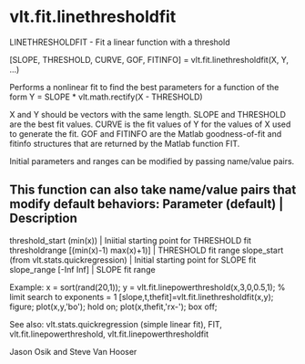 # vlt.fit.linethresholdfit

  LINETHRESHOLDFIT - Fit a linear function with a threshold
 
   [SLOPE, THRESHOLD, CURVE, GOF, FITINFO] = 
       vlt.fit.linethresholdfit(X, Y, ...)
 
   Performs a nonlinear fit to find the best parameters for a function of the form
   Y = SLOPE * vlt.math.rectify(X - THRESHOLD)
 
   X and Y should be vectors with the same length. SLOPE and THRESHOLD are the
   best fit values.  CURVE is the fit values of Y for the values of
   X used to generate the fit. GOF and FITINFO are the Matlab goodness-of-fit
   and fitinfo structures that are returned by the Matlab function FIT.
 
   Initial parameters and ranges can be modified by passing name/value pairs.
 
  This function can also take name/value pairs that modify default behaviors:
  Parameter (default)               | Description
  ---------------------------------------------------------------------------
  threshold_start (min(x))               | Iniitial starting point for THRESHOLD fit
  thresholdrange [(min(x)-1) max(x)+1)]  | THRESHOLD fit range
  slope_start (from vlt.stats.quickregression)     | Initial starting point for SLOPE fit
  slope_range [-Inf Inf]                 | SLOPE fit range
  
 
  Example:
      x = sort(rand(20,1));
      y = vlt.fit.linepowerthreshold(x,3,0,0.5,1);
         % limit search to exponents = 1
      [slope,t,thefit]=vlt.fit.linethresholdfit(x,y);
      figure;
      plot(x,y,'bo');
      hold on;
      plot(x,thefit,'rx-');
      box off;
      
  See also: vlt.stats.quickregression (simple linear fit), FIT, vlt.fit.linepowerthreshold, vlt.fit.linepowerthresholdfit
 
  Jason Osik and Steve Van Hooser
